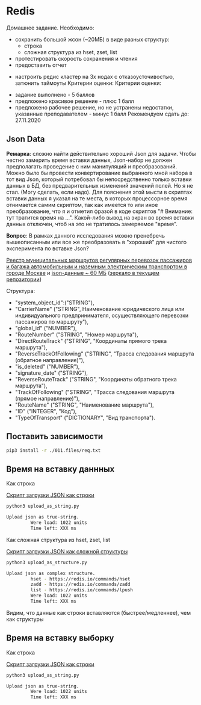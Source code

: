 # Redis

Домашнее задание. Необходимо:
- сохранить большой жсон (~20МБ) в виде разных структур:
    - строка 
    - сложная структура из hset, zset, list
- протестировать скорость сохранения и чтения
- предоставить отчет

* настроить редис кластер на 3х нодах с отказоусточивостью, затюнить таймоуты
Критерии оценки: Критерии оценки:
- задание выполнено - 5 баллов
- предложено красивое решение - плюс 1 балл
- предложено рабочее решение, но не устранены недостатки, указанные преподавателем - минус 1 балл
Рекомендуем сдать до: 27.11.2020

## Json Data

__Ремарка__: cложно найти действительно хороший Json для задачи. 
Чтобы честно замерить время вставки данных, Json-набор не должен предполагать проведение с ним манипуляций и преобразований.
Можно было бы провести конвертирование выбранного мной набора в тот вид Json, который потребовал бы
непосредственно только вставки данных в БД, без предварительных изменений значений полей. Но я не стал. (Могу сделать, если надо).
Для пояснения этой мысти в скриптах вставки данных я указал на те места, в которых процессорное время отнимается самим скриптом, 
так как имеется то или иное преобразование, что я и отметил фразой в коде скриптов "# Внимание: тут тратится время на ...".
Какой-либо вывод на экран во время вставки данных отключен, чтоб на это не тратилось замеряемое "время".

__Вопрос__: В рамках данного исследования можно пренебречь вышеописанным или все же преобразовать в "хороший" для чистого эксперимента по вставке Json?

[Реестр муниципальных маршрутов регулярных перевозок пассажиров и багажа автомобильным и наземным электрическим транспортом в городе Москве](https://data.gov.ru/opendata/7704786030-municipalroutesregister)
 и [json-данные ~ 60 МБ](https://data.gov.ru/sites/default/files/opendata/7704786030-MunicipalRoutesRegister/data-2017-07-18T00-00-00-structure-2017-07-18T00-00-00.json)
 ([зеркало в текущем репозитории](011.files/data.json))

Структура:
 - "system_object_id":("STRING"),
 - "CarrierName" ("STRING", Наименование юридического лица или индивидуального предпринимателя, осуществляющего перевозки пассажиров по маршруту"),
 - "global_id" ("NUMBER"),
 - "RouteNumber" ("STRING", "Номер маршрута"),
 - "DirectRouteTrack" ("STRING", "Координаты прямого трека маршрута"),
 - "ReverseTrackOfFollowing" ("STRING", "Трасса следования маршрута (обратное направление)"),
 - "is_deleted" ("NUMBER"),
 - "signature_date" ("STRING"),
 - "ReverseRouteTrack" ("STRING", "Координаты обратного трека маршрута"),
 - "TrackOfFollowing" ("STRING", "Трасса следования маршрута (прямое направление)"),
 - "RouteName" ("STRING", "Наименование маршрута"),
 - "ID" ("INTEGER", "Код"),
 - "TypeOfTransport" ("DICTIONARY", "Вид транспорта").
 
## Поставить зависимости

```bash
pip3 install -r ./011.files/req.txt 
```

## Время на вставку даннных

Как строка

[Cкрипт загрузки JSON как строки](011.files/upload_as_string.py)

```bash
python3 upload_as_string.py

Upload json as true-string.
         Were load: 1022 units
         Time left: XXX ms
```

Как сложная структура из hset, zset, list

[Cкрипт загрузки JSON как сложной структуры](011.files/upload_as_structure.py)

```bash
python3 upload_as_structure.py

Upload json as complex structure.
         hset - https://redis.io/commands/hset
         zadd - https://redis.io/commands/zadd
         list - https://redis.io/commands/lpush
         Were load: 1022 units
         Time left: XXX ms
```

Видим, что данные как строки вставляются (быстрее/медленнее), чем как структуры


## Время на вставку выборку


Как строка

[Cкрипт загрузки JSON как строки](011.files/upload_as_string.py)

```bash
python3 upload_as_string.py

Upload json as true-string.
         Were load: 1022 units
         Time left: XXX ms
```
